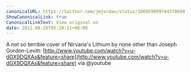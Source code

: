 ```yaml
---
canonicalURL: https://twitter.com/jmjordan/status/106959099744370688
ShowCanonicalLink: true
CanonicalLinkText: View original on
date: 2011-08-26T05:20:11+00:00
---
```

A not so terrible cover of Nirvana's Lithium by none other than Joseph Gordon-Levitt: [http://www.youtube.com/watch?v=u-dGX9DQXAs&feature=share](http://www.youtube.com/watch?v=u-dGX9DQXAs&feature=share) via @youtube